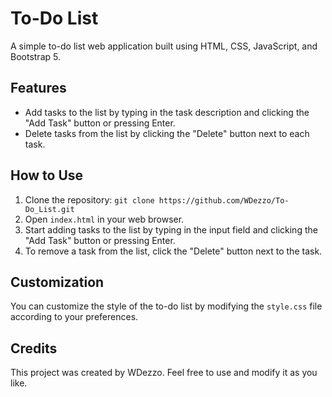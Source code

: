 # To-Do List

A simple to-do list web application built using HTML, CSS, JavaScript, and Bootstrap 5.

## Features

- Add tasks to the list by typing in the task description and clicking the "Add Task" button or pressing Enter.
- Delete tasks from the list by clicking the "Delete" button next to each task.

## How to Use

1. Clone the repository: `git clone https://github.com/WDezzo/To-Do_List.git`
2. Open `index.html` in your web browser.
3. Start adding tasks to the list by typing in the input field and clicking the "Add Task" button or pressing Enter.
4. To remove a task from the list, click the "Delete" button next to the task.

## Customization

You can customize the style of the to-do list by modifying the `style.css` file according to your preferences.

## Credits

This project was created by WDezzo. Feel free to use and modify it as you like.
